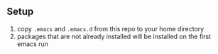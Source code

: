 
## Setup

1. copy `.emacs` and `.emacs.d` from this repo to your home directory
2. packages that are not already installed will be installed on the first emacs run




